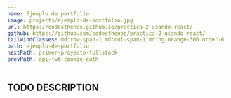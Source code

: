```yaml
---
name: Ejemplo de portfolio
image: projects/ejemplo-de-portfolio.jpg
url: https://codesthenos.github.io/practica-2-usando-react/
github: https://github.com/codesthenos/practica-2-usando-react/
tailwindClasses: md:row-span-1 md:col-span-1 md:bg-orange-300 order-6
path: ejemplo-de-portfolio
nextPath: primer-proyecto-fullstack
prevPath: api-jwt-cookie-auth
---
```


## TODO DESCRIPTION
